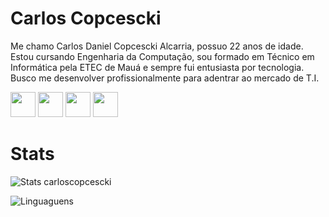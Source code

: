 
# Carlos Copcescki

Me chamo Carlos Daniel Copcescki Alcarria, possuo 22 anos de idade. Estou cursando Engenharia da Computação, sou formado em Técnico em Informática pela ETEC de Mauá e sempre fui entusiasta por tecnologia. Busco me desenvolver profissionalmente para adentrar ao mercado de T.I.

<a href="www.linkedin.com/in/carlos-alcarria"><img src="https://cdn.jsdelivr.net/gh/devicons/devicon@latest/icons/linkedin/linkedin-original.svg" width="40" height="40" /></a>
<a href="https://www.learn-html.org/"><img src="https://cdn.jsdelivr.net/gh/devicons/devicon@latest/icons/html5/html5-original.svg" width="40" height="40" /></a>
<a href="https://www.w3.org/Style/CSS/Overview.en.html"><img src="https://cdn.jsdelivr.net/gh/devicons/devicon@latest/icons/css3/css3-original.svg" width="40" height="40" /></a>
<a href="https://www.python.org/"><img src="https://cdn.jsdelivr.net/gh/devicons/devicon@latest/icons/python/python-original.svg" width="40" height="40" /></a>

# Stats

![Stats carloscopcescki](https://github-readme-stats.vercel.app/api?username=carloscopcescki&show_icons=true&theme=dark) 

![Linguaguens](https://github-readme-stats.vercel.app/api/top-langs/?username=carloscopcescki&layout=compact&theme=dark)
